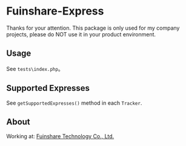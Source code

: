 # Fuinshare-Express

Thanks for your attention. This package is only used for my company projects, please do NOT use it in your product environment.

## Usage

See `tests\index.php`。

## Supported Expresses

See `getSupportedExpresses()` method in each `Tracker`.

## About

Working at: [Fuinshare Technology Co., Ltd.](http://www.shanseek.com/)